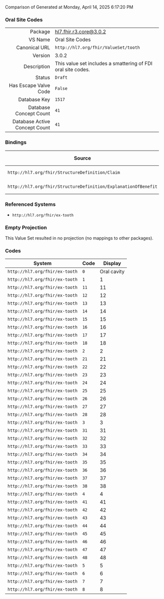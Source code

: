 Comparison of 
Generated at Monday, April 14, 2025 6:17:20 PM

### Oral Site Codes

|      |     |
| ---: | --- |
| Package | hl7.fhir.r3.core@3.0.2 |
| VS Name | Oral Site Codes |
| Canonical URL | `http://hl7.org/fhir/ValueSet/tooth` |
| Version | 3.0.2 |
| Description | This value set includes a smattering of FDI oral site codes. |
| Status | `Draft` |
| Has Escape Valve Code | `False` |
| Database Key | `1517` |
| Database Concept Count | `41` |
| Database Active Concept Count | `41` |
### Bindings

| Source | Element | Binding | Strength | Element Short |
| ------ | ------- | ------- | -------- | ------------- |
| `http://hl7.org/fhir/StructureDefinition/Claim` | `Claim.item.bodySite` | `http://hl7.org/fhir/ValueSet/tooth` | `Example` | Service Location |
| `http://hl7.org/fhir/StructureDefinition/ExplanationOfBenefit` | `ExplanationOfBenefit.item.bodySite` | `http://hl7.org/fhir/ValueSet/tooth` | `Example` | Service Location |

### Referenced Systems

* `http://hl7.org/fhir/ex-tooth`
### Empty Projection

This Value Set resulted in no projection (no mappings to other packages).

### Codes

| System | Code | Display |
| ------ | ---- | ------- |
| `http://hl7.org/fhir/ex-tooth` | `0` | Oral cavity |
| `http://hl7.org/fhir/ex-tooth` | `1` | 1 |
| `http://hl7.org/fhir/ex-tooth` | `11` | 11 |
| `http://hl7.org/fhir/ex-tooth` | `12` | 12 |
| `http://hl7.org/fhir/ex-tooth` | `13` | 13 |
| `http://hl7.org/fhir/ex-tooth` | `14` | 14 |
| `http://hl7.org/fhir/ex-tooth` | `15` | 15 |
| `http://hl7.org/fhir/ex-tooth` | `16` | 16 |
| `http://hl7.org/fhir/ex-tooth` | `17` | 17 |
| `http://hl7.org/fhir/ex-tooth` | `18` | 18 |
| `http://hl7.org/fhir/ex-tooth` | `2` | 2 |
| `http://hl7.org/fhir/ex-tooth` | `21` | 21 |
| `http://hl7.org/fhir/ex-tooth` | `22` | 22 |
| `http://hl7.org/fhir/ex-tooth` | `23` | 23 |
| `http://hl7.org/fhir/ex-tooth` | `24` | 24 |
| `http://hl7.org/fhir/ex-tooth` | `25` | 25 |
| `http://hl7.org/fhir/ex-tooth` | `26` | 26 |
| `http://hl7.org/fhir/ex-tooth` | `27` | 27 |
| `http://hl7.org/fhir/ex-tooth` | `28` | 28 |
| `http://hl7.org/fhir/ex-tooth` | `3` | 3 |
| `http://hl7.org/fhir/ex-tooth` | `31` | 31 |
| `http://hl7.org/fhir/ex-tooth` | `32` | 32 |
| `http://hl7.org/fhir/ex-tooth` | `33` | 33 |
| `http://hl7.org/fhir/ex-tooth` | `34` | 34 |
| `http://hl7.org/fhir/ex-tooth` | `35` | 35 |
| `http://hl7.org/fhir/ex-tooth` | `36` | 36 |
| `http://hl7.org/fhir/ex-tooth` | `37` | 37 |
| `http://hl7.org/fhir/ex-tooth` | `38` | 38 |
| `http://hl7.org/fhir/ex-tooth` | `4` | 4 |
| `http://hl7.org/fhir/ex-tooth` | `41` | 41 |
| `http://hl7.org/fhir/ex-tooth` | `42` | 42 |
| `http://hl7.org/fhir/ex-tooth` | `43` | 43 |
| `http://hl7.org/fhir/ex-tooth` | `44` | 44 |
| `http://hl7.org/fhir/ex-tooth` | `45` | 45 |
| `http://hl7.org/fhir/ex-tooth` | `46` | 46 |
| `http://hl7.org/fhir/ex-tooth` | `47` | 47 |
| `http://hl7.org/fhir/ex-tooth` | `48` | 48 |
| `http://hl7.org/fhir/ex-tooth` | `5` | 5 |
| `http://hl7.org/fhir/ex-tooth` | `6` | 6 |
| `http://hl7.org/fhir/ex-tooth` | `7` | 7 |
| `http://hl7.org/fhir/ex-tooth` | `8` | 8 |
